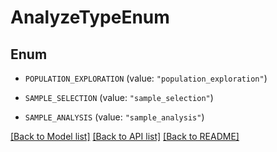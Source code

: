 # AnalyzeTypeEnum

## Enum


* `POPULATION_EXPLORATION` (value: `"population_exploration"`)

* `SAMPLE_SELECTION` (value: `"sample_selection"`)

* `SAMPLE_ANALYSIS` (value: `"sample_analysis"`)


[[Back to Model list]](../README.md#documentation-for-models) [[Back to API list]](../README.md#documentation-for-api-endpoints) [[Back to README]](../README.md)


